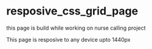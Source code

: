 # resposive_css_grid_page

this page is build while working on nurse calling project

This page is resposive to any device upto 1440px
